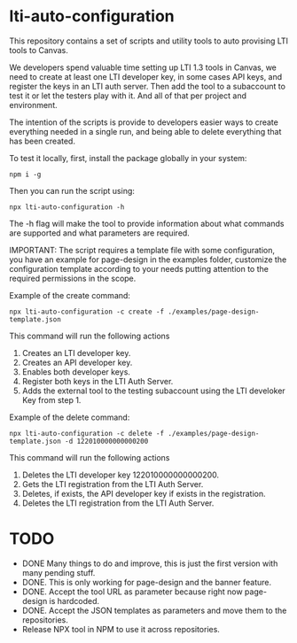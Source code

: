 # lti-auto-configuration
This repository contains a set of scripts and utility tools to auto provising LTI tools to Canvas.

We developers spend valuable time setting up LTI 1.3 tools in Canvas, we need to create at least one LTI developer key, in some cases API keys, and register the keys in an LTI auth server. Then add the tool to a subaccount to test it or let the testers play with it. And all of that per project and environment.

The intention of the scripts is provide to developers easier ways to create everything needed in a single run, and being able to delete everything that has been created.

To test it locally, first, install the package globally in your system:

```
npm i -g
```

Then you can run the script using:
```
npx lti-auto-configuration -h
```

The -h flag will make the tool to provide information about what commands are supported and what parameters are required.

IMPORTANT: The script requires a template file with some configuration, you have an example for page-design in the examples folder, customize the configuration template according to your needs putting attention to the required permissions in the scope.

Example of the create command:
```
npx lti-auto-configuration -c create -f ./examples/page-design-template.json
```
This command will run the following actions
 1. Creates an LTI developer key.
 2. Creates an API developer key.
 3. Enables both developer keys.
 4. Register both keys in the LTI Auth Server.
 5. Adds the external tool to the testing subaccount using the LTI develoker Key from step 1.

Example of the delete command:
```
npx lti-auto-configuration -c delete -f ./examples/page-design-template.json -d 122010000000000200
```
This command will run the following actions
 1. Deletes the LTI developer key 122010000000000200.
 2. Gets the LTI registration from the LTI Auth Server.
 3. Deletes, if exists, the API developer key if exists in the registration.
 4. Deletes the LTI registration from the LTI Auth Server.

# TODO
 - DONE Many things to do and improve, this is just the first version with many pending stuff.
 - DONE. This is only working for page-design and the banner feature.
 - DONE. Accept the tool URL as parameter because right now page-design is hardcoded.
 - DONE. Accept the JSON templates as parameters and move them to the repositories.
 - Release NPX tool in NPM to use it across repositories.

